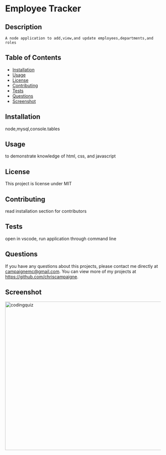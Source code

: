 # Employee Tracker
  
  ## Description 
    A node application to add,view,and update employees,departments,and roles
  ## Table of Contents
  * [Installation](#installation)
  * [Usage](#usage)
  * [License](#license)
  * [Contributing](#contributing)
  * [Tests](#tests)
  * [Questions](#questions)
  * [Screenshot](#screenshot)
  
  ## Installation 
  node,mysql,console.tables
  ## Usage 
  to demonstrate knowledge of html, css, and javascript
  ## License 
  This project is license under MIT
  ## Contributing 
  read installation section for contributors
  ## Tests
  open in vscode, run application through command line
  ## Questions
  If you have any questions about this projects, please contact me directly at campaignemc@gmail.com. You can view more of my projects at https://github.com/chriscampaigne.
  ## Screenshot
  <img width="960" alt="codingquiz" src="https://drive.google.com/file/d/1O2jYOa23nkdpwL_tbacGnqOtVlZ55ghq/preview" width="640" height="480">
  